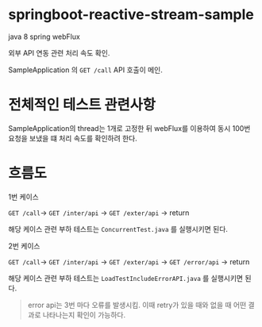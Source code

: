 # springboot-reactive-stream-sample

java 8
spring webFlux


외부 API 연동 관련 처리 속도 확인.

SampleApplication 의 `GET /call` API 호출이 메인.

# 전체적인 테스트 관련사항

SampleApplication의 thread는 1개로 고정한 뒤 webFlux를 이용하여 동시 100번 요청을 보냈을 떄 처리 속도를 확인하려 한다.

# 흐름도

1번 케이스

`GET /call`-> `GET /inter/api` -> `GET /exter/api` -> return

해당 케이스 관련 부하 테스트는 `ConcurrentTest.java` 를 실행시키면 된다.


2번 케이스

`GET /call`-> `GET /inter/api` -> `GET /exter/api` -> `GET /error/api` -> return

해당 케이스 관련 부하 테스트는 `LoadTestIncludeErrorAPI.java` 를 실행시키면 된다.

> error api는 3번 마다 오류를 발생시킴. 이때 retry가 있을 때와 없을 때 어떤 결과로 나타나는지 확인이 가능하다.
